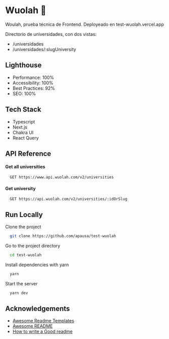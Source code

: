 
# Wuolah 🙂

Woulah, prueba técnica de Frontend. 
Deployeado en test-wuolah.vercel.app

Directorio de universidades, con dos vistas: 
- /universidades 
- /universidades/:slugUniversity



## Lighthouse

- Performance: 100%
- Accessibility: 100%
- Best Practices: 92%
- SEO: 100%
## Tech Stack 

- Typescript
- Next.js
- Chakra UI
- React Query



## API Reference

#### Get all universities

```http
  GET https://www.api.wuolah.com/v2/universities
```

#### Get university

```http
  GET https://api.wuolah.com/v2/universities/:idOrSlug
```

## Run Locally

Clone the project

```bash
  git clone https://github.com/apausa/test-wuolah
```

Go to the project directory

```bash
  cd test-wuolah
```

Install dependencies with yarn

```bash
  yarn
```

Start the server

```bash
  yarn dev
```


## Acknowledgements

 - [Awesome Readme Templates](https://awesomeopensource.com/project/elangosundar/awesome-README-templates)
 - [Awesome README](https://github.com/matiassingers/awesome-readme)
 - [How to write a Good readme](https://bulldogjob.com/news/449-how-to-write-a-good-readme-for-your-github-project)

